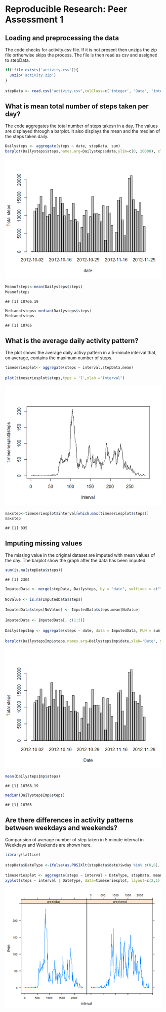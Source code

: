 # Reproducible Research: Peer Assessment 1


## Loading and preprocessing the data
The code checks for activity.csv file. If it is not present then unzips the zip file ortherwise skips the process. The file is then read as csv and assigned to stepData.

```r
if(!file.exists('activity.csv')){
  unzip('activity.zip')
}

stepData <- read.csv("activity.csv",colClass=c('integer', 'Date', 'integer'))
```


## What is mean total number of steps taken per day?
The code aggregates the total number of steps takesn in a day. The values are displayed through a barplot. It also displays the mean and the median of the steps taken daily. 

```r
Dailysteps <- aggregate(steps ~ date, stepData, sum)
barplot(Dailysteps$steps,names.arg=Dailysteps$date,ylim=c(0, 20000), xlab="date", ylab="Total steps")
```

![plot](figure/Rplot1.png)

```r
Meanofsteps<-mean(Dailysteps$steps)
Meanofsteps
```

```
## [1] 10766.19
```

```r
Medianofsteps<-median(Dailysteps$steps)
Medianofsteps
```

```
## [1] 10765
```

## What is the average daily activity pattern?
The plot shows the average daily activy pattern in a 5-minute interval that, on average, contains the maximum number of steps.

```r
timeseriesplot<- aggregate(steps ~ interval,stepData,mean)

plot(timeseriesplot$steps,type = 'l',xlab ="Interval")
```

![plot](figure/Rplot2.png)

```r
maxstep<-timeseriesplot$interval[which.max(timeseriesplot$steps)]
maxstep
```

```
## [1] 835
```
## Imputing missing values
The missing value in the original dataset are imputed with mean values of the day. The barplot show the graph after the data has been imputed.

```r
sum(is.na(stepData$steps))
```

```
## [1] 2304
```

```r
ImputedData <- merge(stepData, Dailysteps, by = "date", suffixes = c("",".mean"))

NoValue <- is.na(ImputedData$steps)

ImputedData$steps[NoValue] <- ImputedData$steps.mean[NoValue]

ImputedData <- ImputedData[, c(1:3)]

DailystepsImp <- aggregate(steps ~ date, data = ImputedData, FUN = sum)

barplot(DailystepsImp$steps,names.arg=DailystepsImp$date,xlab="Date", ylab="Total steps")
```

![plot](figure/Rplot3.png)

```r
mean(DailystepsImp$steps)
```

```
## [1] 10766.19
```

```r
median(DailystepsImp$steps)
```

```
## [1] 10765
```

## Are there differences in activity patterns between weekdays and weekends?
Comparision of average number of step taken in 5 minute interval in Weekdays and Weekends are shown here.

```r
library(lattice)

stepData$DateType <-ifelse(as.POSIXlt(stepData$date)$wday %in% c(0,6), 'weekend', 'weekday')

timeseriesplot <- aggregate(steps ~ interval + DateType, stepData, mean)
xyplot(steps ~ interval | DateType, data=timeseriesplot, layout=c(2,1), type='l')
```

![plot](figure/Rplot4.png)
